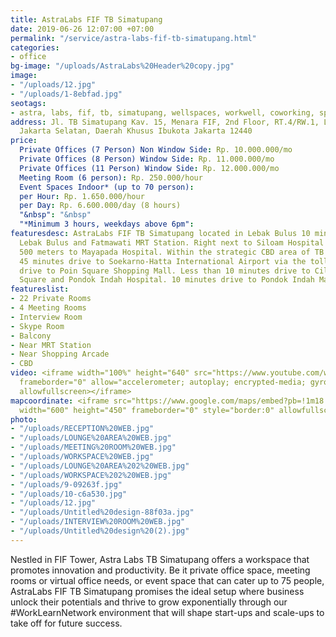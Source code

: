 ```yaml
---
title: AstraLabs FIF TB Simatupang
date: 2019-06-26 12:07:00 +07:00
permalink: "/service/astra-labs-fif-tb-simatupang.html"
categories:
- office
bg-image: "/uploads/AstraLabs%20Header%20copy.jpg"
image:
- "/uploads/12.jpg"
- "/uploads/1-8ebfad.jpg"
seotags:
- astra, labs, fif, tb, simatupang, wellspaces, workwell, coworking, space, jakarta
address: Jl. TB Simatupang Kav. 15, Menara FIF, 2nd Floor, RT.4/RW.1, Lb. Bulus, Cilandak,
  Jakarta Selatan, Daerah Khusus Ibukota Jakarta 12440
price:
  Private Offices (7 Person) Non Window Side: Rp. 10.000.000/mo
  Private Offices (8 Person) Window Side: Rp. 11.000.000/mo
  Private Offices (11 Person) Window Side: Rp. 12.000.000/mo
  Meeting Room (6 person): Rp. 250.000/hour
  Event Spaces Indoor* (up to 70 person): 
  per Hour: Rp. 1.650.000/hour
  per Day: Rp. 6.600.000/day (8 hours)
  "&nbsp": "&nbsp"
  "*Minimum 3 hours, weekdays above 6pm": 
featuresdesc: AstraLabs FIF TB Simatupang located in Lebak Bulus 10 minutes walk to
  Lebak Bulus and Fatmawati MRT Station. Right next to Siloam Hospital and South Quarter
  500 meters to Mayapada Hospital. Within the strategic CBD area of TB Simatupang.
  45 minutes drive to Soekarno-Hatta International Airport via the toll road. 5 minutes
  drive to Poin Square Shopping Mall. Less than 10 minutes drive to Cilandak Town
  Square and Pondok Indah Hospital. 10 minutes drive to Pondok Indah Mall.
featureslist:
- 22 Private Rooms
- 4 Meeting Rooms
- Interview Room
- Skype Room
- Balcony
- Near MRT Station
- Near Shopping Arcade
- CBD
video: <iframe width="100%" height="640" src="https://www.youtube.com/watch?v=UpXoldkeKo8&feature=youtu.be"
  frameborder="0" allow="accelerometer; autoplay; encrypted-media; gyroscope; picture-in-picture"
  allowfullscreen></iframe>
mapcoordinate: <iframe src="https://www.google.com/maps/embed?pb=!1m18!1m12!1m3!1d7931.578989463437!2d106.78171702418815!3d-6.291374631786165!2m3!1f0!2f0!3f0!3m2!1i1024!2i768!4f13.1!3m3!1m2!1s0x2e69f116aaf251b7%3A0xd86d4431f2513095!2sAstra+Labs+FIF+TB+Simatupang+Coworking+Space+%26+Serviced+Office+by+wellspaces.co!5e0!3m2!1sid!2sid!4v1562057345523!5m2!1sid!2sid"
  width="600" height="450" frameborder="0" style="border:0" allowfullscreen></iframe>
photo:
- "/uploads/RECEPTION%20WEB.jpg"
- "/uploads/LOUNGE%20AREA%20WEB.jpg"
- "/uploads/MEETING%20ROOM%20WEB.jpg"
- "/uploads/WORKSPACE%20WEB.jpg"
- "/uploads/LOUNGE%20AREA%202%20WEB.jpg"
- "/uploads/WORKSPACE%202%20WEB.jpg"
- "/uploads/9-09263f.jpg"
- "/uploads/10-c6a530.jpg"
- "/uploads/12.jpg"
- "/uploads/Untitled%20design-88f03a.jpg"
- "/uploads/INTERVIEW%20ROOM%20WEB.jpg"
- "/uploads/Untitled%20design%20(2).jpg"
---
```


Nestled in FIF Tower, Astra Labs TB Simatupang offers a workspace that promotes innovation and productivity. Be it private office space, meeting rooms or virtual office needs, or event space that can cater up to 75 people, AstraLabs FIF TB Simatupang promises the ideal setup where business unlock their potentials and thrive to grow exponentially through our #WorkLearnNetwork environment that will shape start-ups and scale-ups to take off for future success.